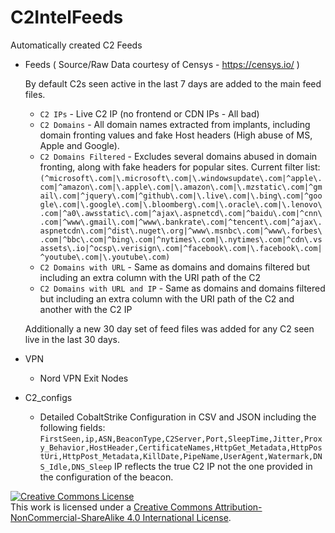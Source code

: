 # C2IntelFeeds
Automatically created C2 Feeds


* Feeds ( Source/Raw Data courtesy of Censys - https://censys.io/ )

  By default C2s seen active in the last 7 days are added to the main feed files.

  * `C2 IPs` - Live C2 IP (no frontend or CDN IPs - All bad)
  * `C2 Domains` - All domain names extracted from implants, including domain fronting values and fake Host headers (High abuse of MS, Apple and Google).
  * `C2 Domains Filtered` - Excludes several domains abused in domain fronting, along with fake headers for popular sites. Current filter list:  `(^microsoft\.com|\.microsoft\.com|\.windowsupdate\.com|^apple\.com|^amazon\.com|\.apple\.com|\.amazon\.com|\.mzstatic\.com|^gmail\.com|^jquery\.com|^github\.com|\.live\.com|\.bing\.com|^google\.com|\.google\.com|\.bloomberg\.com|\.oracle\.com|\.lenovo\.com|^a0\.awsstatic\.com|^ajax\.aspnetcd\.com|^baidu\.com|^cnn\.com|^www\.gmail\.com|^www\.bankrate\.com|^tencent\.com|^ajax\.aspnetcdn\.com|^dist\.nuget\.org|^www\.msnbc\.com|^www\.forbes\.com|^bbc\.com|^bing\.com|^nytimes\.com|\.nytimes\.com|^cdn\.vsassets\.io|^ocsp\.verisign\.com|^facebook\.com|\.facebook\.com|^youtube\.com|\.youtube\.com)`
  * `C2 Domains with URL` - Same as domains and domains filtered but including an extra column with the URI path of the C2
  * `C2 Domains with URL and IP` - Same as domains and domains filtered but including an extra column with the URI path of the C2 and another with the C2 IP 

  Additionally a new 30 day set of feed files was added for any C2 seen live in the last 30 days.
  
* VPN 
  * Nord VPN Exit Nodes

* C2_configs 
  * Detailed CobaltStrike Configuration in CSV and JSON including the following fields:  `FirstSeen,ip,ASN,BeaconType,C2Server,Port,SleepTime,Jitter,Proxy_Behavior,HostHeader,CertificateNames,HttpGet_Metadata,HttpPostUri,HttpPost_Metadata,KillDate,PipeName,UserAgent,Watermark,DNS_Idle,DNS_Sleep` IP reflects the true C2 IP not the one provided in the configuration of the beacon.


<a rel="license" href="http://creativecommons.org/licenses/by-nc-sa/4.0/"><img alt="Creative Commons License" style="border-width:0" src="https://i.creativecommons.org/l/by-nc-sa/4.0/88x31.png" /></a><br />This work is licensed under a <a rel="license" href="http://creativecommons.org/licenses/by-nc-sa/4.0/">Creative Commons Attribution-NonCommercial-ShareAlike 4.0 International License</a>.
